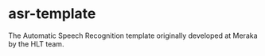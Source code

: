 # asr-template
The Automatic Speech Recognition template originally developed at Meraka by the HLT team.
